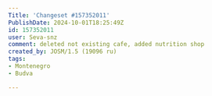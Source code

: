 ```yaml
---
Title: 'Changeset #157352011'
PublishDate: 2024-10-01T18:25:49Z
id: 157352011
user: Seva-snz
comment: deleted not existing cafe, added nutrition shop
created_by: JOSM/1.5 (19096 ru)
tags:
- Montenegro
- Budva

---
```

